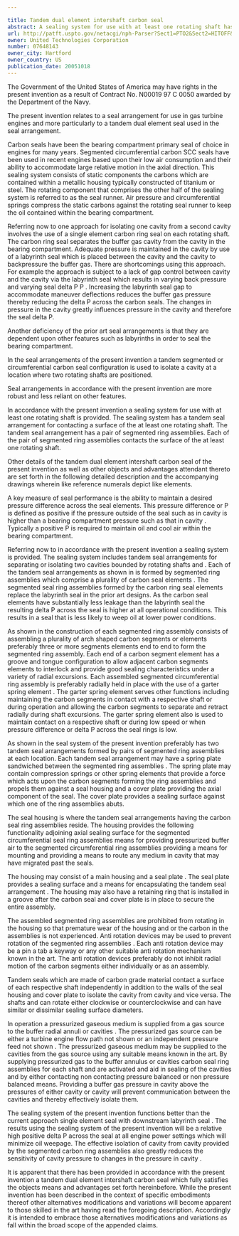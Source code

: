 ```yaml
---

title: Tandem dual element intershaft carbon seal
abstract: A sealing system for use with at least one rotating shaft has a tandem seal arrangement contacting a surface of the at least one rotating shaft. The tandem seal arrangement includes at least one pair of segmented ring assemblies. Each of the segmented ring assemblies contacts the surface of the at least one shaft.
url: http://patft.uspto.gov/netacgi/nph-Parser?Sect1=PTO2&Sect2=HITOFF&p=1&u=%2Fnetahtml%2FPTO%2Fsearch-adv.htm&r=1&f=G&l=50&d=PALL&S1=07648143&OS=07648143&RS=07648143
owner: United Technologies Corporation
number: 07648143
owner_city: Hartford
owner_country: US
publication_date: 20051018
---
```

The Government of the United States of America may have rights in the present invention as a result of Contract No. N00019 97 C 0050 awarded by the Department of the Navy.

The present invention relates to a seal arrangement for use in gas turbine engines and more particularly to a tandem dual element seal used in the seal arrangement.

Carbon seals have been the bearing compartment primary seal of choice in engines for many years. Segmented circumferential carbon SCC seals have been used in recent engines based upon their low air consumption and their ability to accommodate large relative motion in the axial direction. This sealing system consists of static components the carbons which are contained within a metallic housing typically constructed of titanium or steel. The rotating component that comprises the other half of the sealing system is referred to as the seal runner. Air pressure and circumferential springs compress the static carbons against the rotating seal runner to keep the oil contained within the bearing compartment.

Referring now to one approach for isolating one cavity from a second cavity involves the use of a single element carbon ring seal on each rotating shaft. The carbon ring seal separates the buffer gas cavity from the cavity in the bearing compartment. Adequate pressure is maintained in the cavity by use of a labyrinth seal which is placed between the cavity and the cavity to backpressure the buffer gas. There are shortcomings using this approach. For example the approach is subject to a lack of gap control between cavity and the cavity via the labyrinth seal which results in varying back pressure and varying seal delta P P . Increasing the labyrinth seal gap to accommodate maneuver deflections reduces the buffer gas pressure thereby reducing the delta P across the carbon seals. The changes in pressure in the cavity greatly influences pressure in the cavity and therefore the seal delta P.

Another deficiency of the prior art seal arrangements is that they are dependent upon other features such as labyrinths in order to seal the bearing compartment.

In the seal arrangements of the present invention a tandem segmented or circumferential carbon seal configuration is used to isolate a cavity at a location where two rotating shafts are positioned.

Seal arrangements in accordance with the present invention are more robust and less reliant on other features.

In accordance with the present invention a sealing system for use with at least one rotating shaft is provided. The sealing system has a tandem seal arrangement for contacting a surface of the at least one rotating shaft. The tandem seal arrangement has a pair of segmented ring assemblies. Each of the pair of segmented ring assemblies contacts the surface of the at least one rotating shaft.

Other details of the tandem dual element intershaft carbon seal of the present invention as well as other objects and advantages attendant thereto are set forth in the following detailed description and the accompanying drawings wherein like reference numerals depict like elements.

A key measure of seal performance is the ability to maintain a desired pressure difference across the seal elements. This pressure difference or P is defined as positive if the pressure outside of the seal such as in cavity is higher than a bearing compartment pressure such as that in cavity . Typically a positive P is required to maintain oil and cool air within the bearing compartment.

Referring now to in accordance with the present invention a sealing system is provided. The sealing system includes tandem seal arrangements for separating or isolating two cavities bounded by rotating shafts and . Each of the tandem seal arrangements as shown in is formed by segmented ring assemblies which comprise a plurality of carbon seal elements . The segmented seal ring assemblies formed by the carbon ring seal elements replace the labyrinth seal in the prior art designs. As the carbon seal elements have substantially less leakage than the labyrinth seal the resulting delta P across the seal is higher at all operational conditions. This results in a seal that is less likely to weep oil at lower power conditions.

As shown in the construction of each segmented ring assembly consists of assembling a plurality of arch shaped carbon segments or elements preferably three or more segments elements end to end to form the segmented ring assembly. Each end of a carbon segment element has a groove and tongue configuration to allow adjacent carbon segments elements to interlock and provide good sealing characteristics under a variety of radial excursions. Each assembled segmented circumferential ring assembly is preferably radially held in place with the use of a garter spring element . The garter spring element serves other functions including maintaining the carbon segments in contact with a respective shaft or during operation and allowing the carbon segments to separate and retract radially during shaft excursions. The garter spring element also is used to maintain contact on a respective shaft or during low speed or when pressure difference or delta P across the seal rings is low.

As shown in the seal system of the present invention preferably has two tandem seal arrangements formed by pairs of segmented ring assemblies at each location. Each tandem seal arrangement may have a spring plate sandwiched between the segmented ring assemblies . The spring plate may contain compression springs or other spring elements that provide a force which acts upon the carbon segments forming the ring assemblies and propels them against a seal housing and a cover plate providing the axial component of the seal. The cover plate provides a sealing surface against which one of the ring assemblies abuts.

The seal housing is where the tandem seal arrangements having the carbon seal ring assemblies reside. The housing provides the following functionality adjoining axial sealing surface for the segmented circumferential seal ring assemblies means for providing pressurized buffer air to the segmented circumferential ring assemblies providing a means for mounting and providing a means to route any medium in cavity that may have migrated past the seals.

The housing may consist of a main housing and a seal plate . The seal plate provides a sealing surface and a means for encapsulating the tandem seal arrangement . The housing may also have a retaining ring that is installed in a groove after the carbon seal and cover plate is in place to secure the entire assembly.

The assembled segmented ring assemblies are prohibited from rotating in the housing so that premature wear of the housing and or the carbon in the assemblies is not experienced. Anti rotation devices may be used to prevent rotation of the segmented ring assemblies . Each anti rotation device may be a pin a tab a keyway or any other suitable anti rotation mechanism known in the art. The anti rotation devices preferably do not inhibit radial motion of the carbon segments either individually or as an assembly.

Tandem seals which are made of carbon grade material contact a surface of each respective shaft independently in addition to the walls of the seal housing and cover plate to isolate the cavity from cavity and vice versa. The shafts and can rotate either clockwise or counterclockwise and can have similar or dissimilar sealing surface diameters.

In operation a pressurized gaseous medium is supplied from a gas source to the buffer radial annuli or cavities . The pressurized gas source can be either a turbine engine flow path not shown or an independent pressure feed not shown . The pressurized gaseous medium may be supplied to the cavities from the gas source using any suitable means known in the art. By supplying pressurized gas to the buffer annulus or cavities carbon seal ring assemblies for each shaft and are activated and aid in sealing of the cavities and by either contacting non contacting pressure balanced or non pressure balanced means. Providing a buffer gas pressure in cavity above the pressures of either cavity or cavity will prevent communication between the cavities and thereby effectively isolate them.

The sealing system of the present invention functions better than the current approach single element seal with downstream labyrinth seal . The results using the sealing system of the present invention will be a relative high positive delta P across the seal at all engine power settings which will minimize oil weepage. The effective isolation of cavity from cavity provided by the segmented carbon ring assemblies also greatly reduces the sensitivity of cavity pressure to changes in the pressure in cavity .

It is apparent that there has been provided in accordance with the present invention a tandem dual element intershaft carbon seal which fully satisfies the objects means and advantages set forth hereinbefore. While the present invention has been described in the context of specific embodiments thereof other alternatives modifications and variations will become apparent to those skilled in the art having read the foregoing description. Accordingly it is intended to embrace those alternatives modifications and variations as fall within the broad scope of the appended claims.

